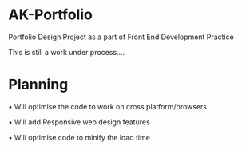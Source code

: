# AK-Portfolio

Portfolio Design Project as a part of Front End Development Practice

This is still a work under process....

# Planning

• Will optimise the code to work on cross platform/browsers

• Will add Responsive web design features

• Will optimise code to minify the load time
